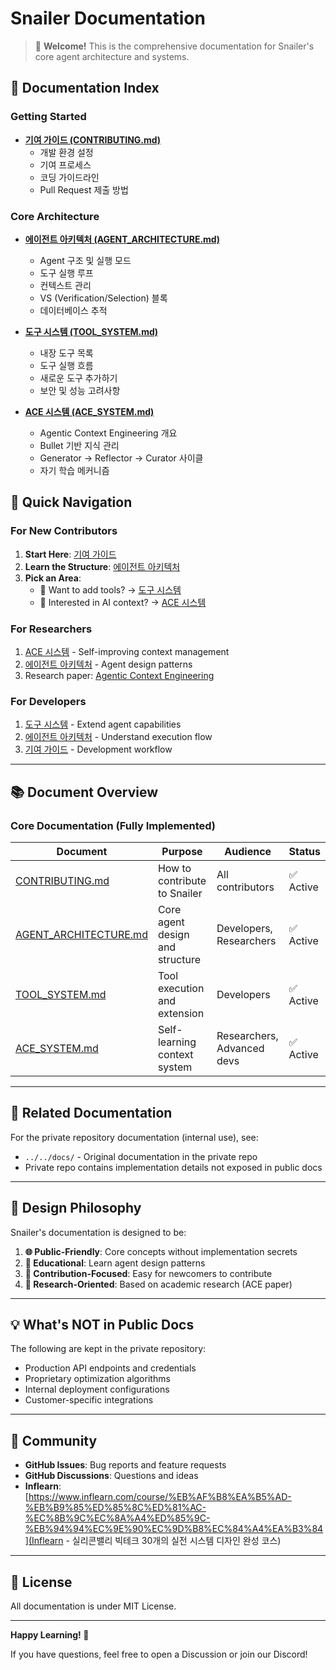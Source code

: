 # Snailer Documentation

> 🎯 **Welcome!** This is the comprehensive documentation for Snailer's core agent architecture and systems.

## 📖 Documentation Index

### Getting Started

- **[기여 가이드 (CONTRIBUTING.md)](./CONTRIBUTING.md)**
  - 개발 환경 설정
  - 기여 프로세스
  - 코딩 가이드라인
  - Pull Request 제출 방법

### Core Architecture

- **[에이전트 아키텍처 (AGENT_ARCHITECTURE.md)](./AGENT_ARCHITECTURE.md)**
  - Agent 구조 및 실행 모드
  - 도구 실행 루프
  - 컨텍스트 관리
  - VS (Verification/Selection) 블록
  - 데이터베이스 추적

- **[도구 시스템 (TOOL_SYSTEM.md)](./TOOL_SYSTEM.md)**
  - 내장 도구 목록
  - 도구 실행 흐름
  - 새로운 도구 추가하기
  - 보안 및 성능 고려사항

- **[ACE 시스템 (ACE_SYSTEM.md)](./ACE_SYSTEM.md)**
  - Agentic Context Engineering 개요
  - Bullet 기반 지식 관리
  - Generator → Reflector → Curator 사이클
  - 자기 학습 메커니즘

## 🚀 Quick Navigation

### For New Contributors

1. **Start Here**: [기여 가이드](./CONTRIBUTING.md)
2. **Learn the Structure**: [에이전트 아키텍처](./AGENT_ARCHITECTURE.md)
3. **Pick an Area**:
   - 🔧 Want to add tools? → [도구 시스템](./TOOL_SYSTEM.md)
   - 🧠 Interested in AI context? → [ACE 시스템](./ACE_SYSTEM.md)

### For Researchers

1. [ACE 시스템](./ACE_SYSTEM.md) - Self-improving context management
2. [에이전트 아키텍처](./AGENT_ARCHITECTURE.md) - Agent design patterns
3. Research paper: [Agentic Context Engineering](https://arxiv.org/abs/2510.04618)

### For Developers

1. [도구 시스템](./TOOL_SYSTEM.md) - Extend agent capabilities
2. [에이전트 아키텍처](./AGENT_ARCHITECTURE.md) - Understand execution flow
3. [기여 가이드](./CONTRIBUTING.md) - Development workflow

---

## 📚 Document Overview

### Core Documentation (Fully Implemented)

| Document | Purpose | Audience | Status |
|----------|---------|----------|--------|
| [CONTRIBUTING.md](./CONTRIBUTING.md) | How to contribute to Snailer | All contributors | ✅ Active |
| [AGENT_ARCHITECTURE.md](./AGENT_ARCHITECTURE.md) | Core agent design and structure | Developers, Researchers | ✅ Active |
| [TOOL_SYSTEM.md](./TOOL_SYSTEM.md) | Tool execution and extension | Developers | ✅ Active |
| [ACE_SYSTEM.md](./ACE_SYSTEM.md) | Self-learning context system | Researchers, Advanced devs | ✅ Active |

---

## 🔗 Related Documentation

For the private repository documentation (internal use), see:
- `../../docs/` - Original documentation in the private repo
- Private repo contains implementation details not exposed in public docs

---

## 🎯 Design Philosophy

Snailer's documentation is designed to be:

1. **🌐 Public-Friendly**: Core concepts without implementation secrets
2. **📖 Educational**: Learn agent design patterns
3. **🤝 Contribution-Focused**: Easy for newcomers to contribute
4. **🧠 Research-Oriented**: Based on academic research (ACE paper)

---

## 💡 What's NOT in Public Docs

The following are kept in the private repository:
- Production API endpoints and credentials
- Proprietary optimization algorithms
- Internal deployment configurations
- Customer-specific integrations

---

## 🤝 Community

- **GitHub Issues**: Bug reports and feature requests
- **GitHub Discussions**: Questions and ideas
- **Inflearn**: [https://www.inflearn.com/course/%EB%AF%B8%EA%B5%AD-%EB%B9%85%ED%85%8C%ED%81%AC-%EC%8B%9C%EC%8A%A4%ED%85%9C-%EB%94%94%EC%9E%90%EC%9D%B8%EC%84%A4%EA%B3%84](Inflearn - 실리콘밸리 빅테크 30개의 실전 시스템 디자인 완성 코스)

---

## 📝 License

All documentation is under MIT License.

---

**Happy Learning! 🎉**

If you have questions, feel free to open a Discussion or join our Discord!
